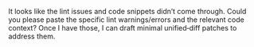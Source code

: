 It looks like the lint issues and code snippets didn’t come through. Could you please paste the specific lint warnings/errors and the relevant code context? Once I have those, I can draft minimal unified‑diff patches to address them.